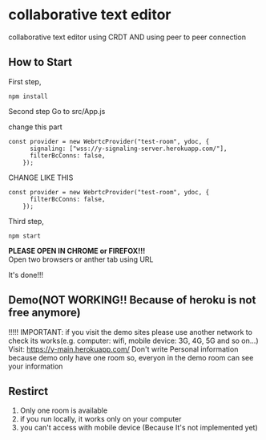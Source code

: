 # collaborative text editor

collaborative text editor using CRDT
AND using peer to peer connection

## How to Start

First step,
```
npm install
```

Second step
Go to src/App.js

change this part
```
const provider = new WebrtcProvider("test-room", ydoc, {
      signaling: ["wss://y-signaling-server.herokuapp.com/"],
      filterBcConns: false,
    });
```

CHANGE LIKE THIS

```
const provider = new WebrtcProvider("test-room", ydoc, {
      filterBcConns: false,
    });
```

Third step,

```
npm start
```

**PLEASE OPEN IN CHROME or FIREFOX!!!** <br>
Open two browsers or anther tab using URL

It's done!!!

## Demo(NOT WORKING!! Because of heroku is not free anymore)
!!!!! IMPORTANT: if you visit the demo sites please use another network to check its works(e.g. computer: wifi, mobile device: 3G, 4G, 5G and so on...) 
Visit: https://y-main.herokuapp.com/
Don't write Personal information because demo only have one room
so, everyon in the demo room can see your information

## Restirct

1. Only one room is available
2. if you run locally, it works only on your computer
3. you can't access with mobile device (Because It's not implemented yet)
